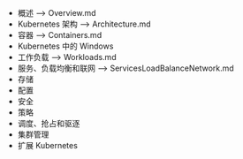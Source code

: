 * 概述 --> Overview.md
* Kubernetes 架构 --> Architecture.md
* 容器 --> Containers.md
* Kubernetes 中的 Windows
* 工作负载 --> Workloads.md
* 服务、负载均衡和联网 --> ServicesLoadBalanceNetwork.md
* 存储
* 配置
* 安全
* 策略
* 调度、抢占和驱逐
* 集群管理
* 扩展 Kubernetes